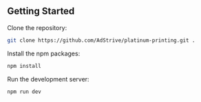 ## Getting Started


Clone the repository:

```bash
git clone https://github.com/AdStrive/platinum-printing.git .
```

Install the npm packages:

```bash
npm install
```

Run the development server:

```bash
npm run dev
```